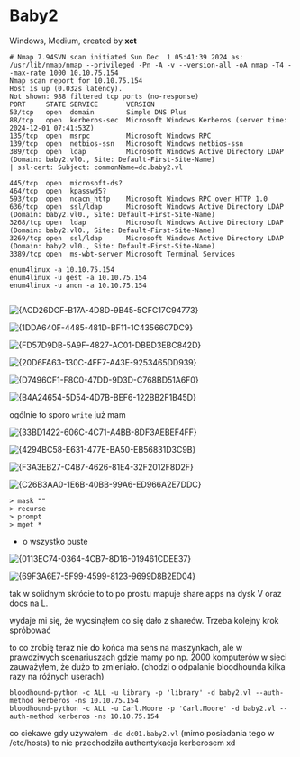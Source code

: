# Baby2
Windows, Medium, created by **xct**

```
# Nmap 7.94SVN scan initiated Sun Dec  1 05:41:39 2024 as: /usr/lib/nmap/nmap --privileged -Pn -A -v --version-all -oA nmap -T4 --max-rate 1000 10.10.75.154
Nmap scan report for 10.10.75.154
Host is up (0.032s latency).
Not shown: 988 filtered tcp ports (no-response)
PORT     STATE SERVICE       VERSION
53/tcp   open  domain        Simple DNS Plus
88/tcp   open  kerberos-sec  Microsoft Windows Kerberos (server time: 2024-12-01 07:41:53Z)
135/tcp  open  msrpc         Microsoft Windows RPC
139/tcp  open  netbios-ssn   Microsoft Windows netbios-ssn
389/tcp  open  ldap          Microsoft Windows Active Directory LDAP (Domain: baby2.vl0., Site: Default-First-Site-Name)
| ssl-cert: Subject: commonName=dc.baby2.vl

445/tcp  open  microsoft-ds?
464/tcp  open  kpasswd5?
593/tcp  open  ncacn_http    Microsoft Windows RPC over HTTP 1.0
636/tcp  open  ssl/ldap      Microsoft Windows Active Directory LDAP (Domain: baby2.vl0., Site: Default-First-Site-Name)
3268/tcp open  ldap          Microsoft Windows Active Directory LDAP (Domain: baby2.vl0., Site: Default-First-Site-Name)
3269/tcp open  ssl/ldap      Microsoft Windows Active Directory LDAP (Domain: baby2.vl0., Site: Default-First-Site-Name)
3389/tcp open  ms-wbt-server Microsoft Terminal Services
```

```
enum4linux -a 10.10.75.154
enum4linux -u gest -a 10.10.75.154
enum4linux -u anon -a 10.10.75.154


```

![{ACD26DCF-B17A-4D8D-9B45-5CFC17C94773}](https://github.com/user-attachments/assets/e8529218-57ab-44e6-a356-9d156109781d)

![{1DDA640F-4485-481D-BF11-1C4356607DC9}](https://github.com/user-attachments/assets/99056a91-a46e-478f-a90e-52997ec0761b)

![{FD57D9DB-5A9F-4827-AC01-DBBD3EBC842D}](https://github.com/user-attachments/assets/7492c638-c8af-49e7-92f4-0d4f01733379)

![{20D6FA63-130C-4FF7-A43E-9253465DD939}](https://github.com/user-attachments/assets/b36f7edf-09d3-46ae-b012-17e420c35825)

![{D7496CF1-F8C0-47DD-9D3D-C768BD51A6F0}](https://github.com/user-attachments/assets/a6df0381-ed8b-4382-9256-07338cf88f60)

![{B4A24654-5D54-4D7B-BEF6-122BB2F1B45D}](https://github.com/user-attachments/assets/14243871-689e-4ce9-a625-eb495533b965)

ogólnie to sporo `write` już mam

![{33BD1422-606C-4C71-A4BB-8DF3AEBEF4FF}](https://github.com/user-attachments/assets/d07649d7-e610-49f2-af5c-4753fa3e7ea8)

![{4294BC58-E631-477E-BA50-EB56831D3C9B}](https://github.com/user-attachments/assets/c77eca7d-e905-4de2-a77d-be52ebbd14e1)

![{F3A3EB27-C4B7-4626-81E4-32F2012F8D2F}](https://github.com/user-attachments/assets/fe44bea1-4705-4677-9be5-0e2a30933e8b)

![{C26B3AA0-1E6B-40BB-99A6-ED966A2E7DDC}](https://github.com/user-attachments/assets/c2c51ff9-3f51-4eeb-b143-1556e00cda03)

```
> mask ""
> recurse
> prompt
> mget *
```
- o wszystko puste

![{0113EC74-0364-4CB7-8D16-019461CDEE37}](https://github.com/user-attachments/assets/92e7a05a-256a-4c12-839d-3185a35d7825)

![{69F3A6E7-5F99-4599-8123-9699D8B2ED04}](https://github.com/user-attachments/assets/bf465f6f-c4e7-4f43-b2ea-890c2f4b9df4)

tak w solidnym skrócie to to po prostu mapuje share apps na dysk V oraz docs na L.

wydaje mi się, że wycsinąłem co się dało z shareów. Trzeba kolejny krok spróbować

to co zrobię teraz nie do końca ma sens na maszynkach, ale w prawdziwych scenariuszach gdzie mamy po np. 2000 komputerów w sieci zauważyłem, że dużo to zmieniało.
(chodzi o odpalanie bloodhounda kilka razy na różnych userach)
```
bloodhound-python -c ALL -u library -p 'library' -d baby2.vl --auth-method kerberos -ns 10.10.75.154
bloodhound-python -c ALL -u Carl.Moore -p 'Carl.Moore' -d baby2.vl --auth-method kerberos -ns 10.10.75.154
```
co ciekawe gdy używałem `-dc dc01.baby2.vl` (mimo posiadania tego w /etc/hosts) to nie przechodziła authentykacja kerberosem xd



